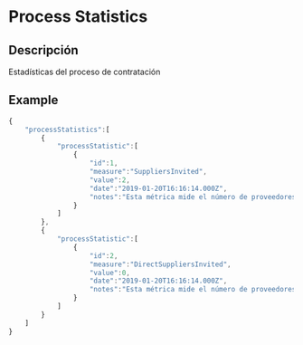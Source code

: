 # Process Statistics

## Descripción
Estadísticas del proceso de contratación


## Example
```javascript
{
	"processStatistics":[
		{
			"processStatistic":[
				{
					"id":1,
					"measure":"SuppliersInvited",
					"value":2,
					"date":"2019-01-20T16:16:14.000Z",
					"notes":"Esta métrica mide el número de proveedores invitados"
				}
			]
		},
		{
			"processStatistic":[
				{
					"id":2,
					"measure":"DirectSuppliersInvited",
					"value":0,
					"date":"2019-01-20T16:16:14.000Z",
					"notes":"Esta métrica mide el número de proveedores directos invitados"
				}
			]
		}
	]
}
```